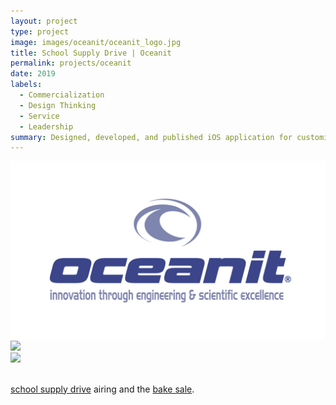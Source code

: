 ```yaml
---
layout: project
type: project
image: images/oceanit/oceanit_logo.jpg
title: School Supply Drive | Oceanit
permalink: projects/oceanit
date: 2019
labels:
  - Commercialization
  - Design Thinking
  - Service
  - Leadership
summary: Designed, developed, and published iOS application for customized aviation masks for military pilots as a Commercialization Intern with Oceanit. Managed and optimized multisite structure hosted on WordPress and Amazon Web Services.
---
```

<img class class="ui medium right floated rounded image" src="../images/oceanit/oceanit_logo.jpg">

<img src="../images/oceanit/oceanit_bake_sale.png">

<br>
<img class class="ui medium left floated rounded image" src="../images/oceanit/oceanit_school_supply_drive.jpg">
<br>
<br>

[school supply drive](http://www.oceanit.com/news/intern-outreach-for-hawaii-schoolchildren) airing and the [bake sale]().
